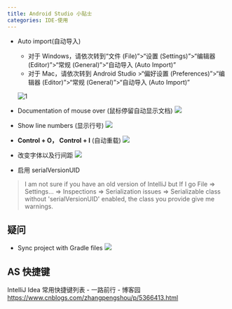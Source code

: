 ```yaml
---
title: Android Studio 小贴士
categories: IDE-使用
---
```


* Auto import(自动导入)
  + 对于 Windows，请依次转到“文件 (File)”>“设置 (Settings)”>“编辑器 (Editor)”>“常规 (General)”>“自动导入 (Auto Import)”
  + 对于 Mac，请依次转到 Android Studio >“偏好设置 (Preferences)”>“编辑器 (Editor)”>“常规 (General)”>“自动导入 (Auto Import)”

  ![1]

* Documentation of mouse over (鼠标停留自动显示文档)
  ![][2]

* Show line numbers (显示行号)
  ![][3]

* **Control + O， Control + I** (自动重载)
  ![][4]

* 改变字体以及行间距
![](http://upload-images.jianshu.io/upload_images/1662509-8e4c788bb8dea0ef.gif?imageMogr2/auto-orient/strip)

* 启用 serialVersionUID
> I am not sure if you have an old version of IntelliJ but If I go File => Settings... => Inspections => Serialization issues => Serializable class without 'serialVersionUID' enabled, the class you provide give me warnings.

## 疑问

* Sync project with Gradle files
![](http://upload-images.jianshu.io/upload_images/1662509-7f3d76c59034095c.png?imageMogr2/auto-orient/strip%7CimageView2/2/w/1240)

[1]: http://upload-images.jianshu.io/upload_images/1662509-7938b2eb8644dbfa.png?imageMogr2/auto-orient/strip%7CimageView2/2/w/1240

[2]: http://upload-images.jianshu.io/upload_images/1662509-5111a02dd180a209.png?imageMogr2/auto-orient/strip%7CimageView2/2/w/1240

[3]: http://upload-images.jianshu.io/upload_images/1662509-bd121eba1bbc5684.png?imageMogr2/auto-orient/strip%7CimageView2/2/w/1240

[4]: http://upload-images.jianshu.io/upload_images/1662509-86e4fb26a36da4ee.png?imageMogr2/auto-orient/strip%7CimageView2/2/w/1240

## AS 快捷键

IntelliJ Idea 常用快捷键列表 - 一路前行 - 博客园
<https://www.cnblogs.com/zhangpengshou/p/5366413.html>
